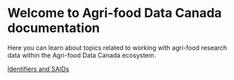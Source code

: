 # Welcome to Agri-food Data Canada documentation
Here you can learn about topics related to working with agri-food research data within the Agri-food Data Canada ecosystem.

[Identifiers and SAIDs](identifiers_and_saids.md)
